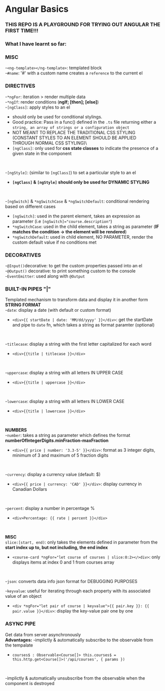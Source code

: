 # Angular Basics

### THIS REPO IS A PLAYGROUND FOR TRYING OUT ANGULAR THE FIRST TIME!!!
### What I have learnt so far:

### MISC
-`<ng-template></ng-template>`: templated block\
-`#name`: '#' with a custom name creates a `reference` to the current el
 
### DIRECTIVES 
-`*ngFor`: iteration > render multiple data\
-`*ngIf`: render conditions (**ngIf; [then]; [else]**)\
-`[ngClass]`: apply styles to an el
  - should only be used for conditional stylings.
  - Good practice: Pass in a func() defined in the `.ts` file returning either a `string, an array of strings or a configuration object`
  - NOT MEANT TO REPLACE THE TRADITIONAL CSS STYLING (CONSTANT STYLES TO AN ELEMENT SHOULD BE APPLIED     
   THROUGH NORMAL CSS STYLING)\
  - `[ngClass]`: only used for **css state classes** to indicate the presence of a given state in the 
  component
<br/>

-`[ngStyle]`: (similar to `[ngClass]`) to set a particular style to an el 
  - **`[ngClass]` & `[ngStyle]` should only be used for DYNAMIC STYLING**
<br/>

-`[ngSwitch]` & `*ngSwitchCase` & `*ngSwitchDefault`: conditional rendering based on different cases
  - `[ngSwitch]`: used in the parent element, takes an expression as parameter (i.e `[ngSwitch]="course.description"`)
  - `*ngSwitchCase`: used in the child element, takes a string as parameter (**IF matches the condition -> the element will be rendered**)
  - `*ngSwitchDefault`: used in child element, NO PARAMETER, render the custom default value if no conditions met

### DECORATIVES
-`@Input()`decorative: to get the custom properties passed into an el\
-`@Output()` decorative: to print something custom to the console\
-`EventEmitter`: used along with `@Output`

### BUILT-IN PIPES "|"
Templated mechanism to transform data and display it in another form\
**STRING FORMAT**\
-`date`: display a date (with default or custom format)
  - `<div>{{ startDate | date: 'MM/dd/yyyy' }}</div>`: get the startDate and pipe to `date` fn, which takes a string as format paramter (optional)
<br/>

-`titlecase`: display a string with the first letter capitalized for each word
  - `<div>{{title | titlecase }}</div>`
<br/>

-`uppercase`: display a string with all letters IN UPPER CASE
  - `<div>{{title | uppercase }}</div>`
<br/>

-`lowercase`: display a string with all letters IN LOWER CASE
  - `<div>{{title | lowercase }}</div>`
<br/>

**NUMBERS**\
-`number`: takes a string as parameter which defines the format **numberOfIntegerDigits.minFraction-maxFraction**
  - `<div>{{ price | number: '3.3-5' }}</div>`: format as 3 integer digits, minimum of 3 and maximum of 5 fraction digits
<br/>

-`currency`: display a currency value (default: $)
  - `<div>{{ price | currency: 'CAD' }}</div>`: display currency in Canadian Dollars
<br/>

-`percent`: display a number in percentage %
  - `<div>Percentage: {{ rate | percent }}</div>`
<br/>

**MISC**\
`slice:[start, end)`: only takes the elements defined in parameter from the **start index up to, but not including, the end index**
  - `<course-card *ngFor="let course of courses | slice:0:2></>div>`: only displays items at index 0 and 1 from courses array 
<br/>

-`json`: converts data info json format for DEBUGGING PURPOSES
<br/>

-`keyvalue`: useful for iterating through each property with its associated value of an object
  - `<div *ngFor="let pair of course | keyvalue">{{ pair.key }}: {{ pair.value }}</div>`: display the key-value pair one by one

### ASYNC PIPE
Get data from server asynchronously\
**Advantages:**
-implictly & automatically subscribe to the observable from the tempalate
  - `courses$ : Observable<Course[]>
     this.courses$ = this.http.get<Course[]>('/api/courses', { params })`
<br/>

-implictly & automatically unsubscribe from the observable when the component is destroyed
